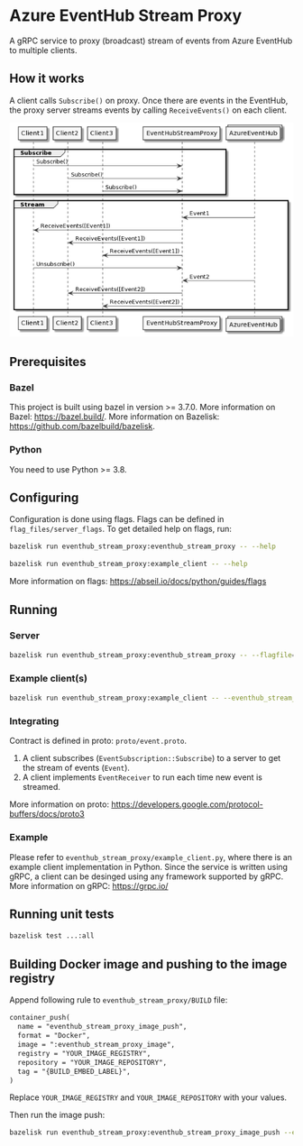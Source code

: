 # Azure EventHub Stream Proxy
A gRPC service to proxy (broadcast) stream of events from Azure EventHub to multiple clients.

## How it works

A client calls `Subscribe()` on proxy. Once there are events in the EventHub, the proxy server streams events by calling `ReceiveEvents()` on each client.
<br>

![](diagrams/sequence.png)

## Prerequisites

### Bazel
This project is built using bazel in version >= 3.7.0.
More information on Bazel: https://bazel.build/.
More information on Bazelisk: https://github.com/bazelbuild/bazelisk.

### Python
You need to use Python >= 3.8.

## Configuring
Configuration is done using flags.
Flags can be defined in `flag_files/server_flags`. To get detailed help on flags, run:
```bash
bazelisk run eventhub_stream_proxy:eventhub_stream_proxy -- --help
```
```bash
bazelisk run eventhub_stream_proxy:example_client -- --help
```

More information on flags: https://abseil.io/docs/python/guides/flags

## Running
### Server
```bash
bazelisk run eventhub_stream_proxy:eventhub_stream_proxy -- --flagfile=`pwd`/flag_files/server_flags
```

### Example client(s)
```bash
bazelisk run eventhub_stream_proxy:example_client -- --eventhub_stream_proxy_address=localhost:50002
```

### Integrating
Contract is defined in proto: `proto/event.proto`.
1. A client subscribes (`EventSubscription::Subscribe`) to a server to get the stream of events (`Event`).
1. A client implements `EventReceiver` to run each time new event is streamed.

More information on proto: https://developers.google.com/protocol-buffers/docs/proto3

### Example
Please refer to `eventhub_stream_proxy/example_client.py`, where there is an example client implementation in Python.
Since the service is written using gRPC, a client can be desinged using any framework supported by gRPC.
More information on gRPC: https://grpc.io/

## Running unit tests
```bash
bazelisk test ...:all
```

## Building Docker image and pushing to the image registry
Append following rule to `eventhub_stream_proxy/BUILD` file:
```starlark
container_push(
  name = "eventhub_stream_proxy_image_push",
  format = "Docker",
  image = ":eventhub_stream_proxy_image",
  registry = "YOUR_IMAGE_REGISTRY",
  repository = "YOUR_IMAGE_REPOSITORY",
  tag = "{BUILD_EMBED_LABEL}",
)
```
Replace `YOUR_IMAGE_REGISTRY` and `YOUR_IMAGE_REPOSITORY` with your values.

Then run the image push:
```bash
bazelisk run eventhub_stream_proxy:eventhub_stream_proxy_image_push --embed_label=1.2.3.4
```

